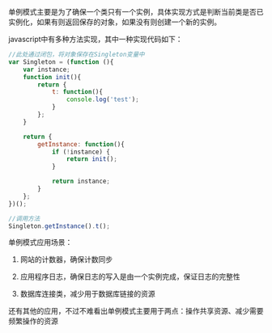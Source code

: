 <!--
author: zhengyu
date: 2015-11-16 15:05:02
title: javascript单例模式
tags: javascript,单例模式,设计模式
category: javascript,设计模式
status: publish
summary: javascript单例模式代码实现
-->

单例模式主要是为了确保一个类只有一个实例，具体实现方式是判断当前类是否已实例化，如果有则返回保存的对象，如果没有则创建一个新的实例。

javascript中有多种方法实现，其中一种实现代码如下：

```javascript
//此处通过闭包，将对象保存在Singleton变量中
var Singleton = (function (){
	var instance;
	function init(){
		return {
			t: function(){
				console.log('test');
			}
		};
	}

	return {
		getInstance: function(){
			if (!instance) {
				return init();
			}

			return instance;
		}
	};
})();

//调用方法
Singleton.getInstance().t();
```

单例模式应用场景：

1. 网站的计数器，确保计数同步

2. 应用程序日志，确保日志的写入是由一个实例完成，保证日志的完整性

3. 数据库连接类，减少用于数据库链接的资源

还有其他的应用，不过不难看出单例模式主要用于两点：操作共享资源、减少需要频繁操作的资源